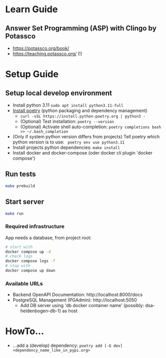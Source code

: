 # Learn Guide

## Answer Set Programming (ASP) with Clingo by Potassco

* https://potassco.org/book/
* https://teaching.potassco.org/ (!)

# Setup Guide

## Setup local develop environment

* Install python 3.11 `sudo apt install python3.11-full`
* [Install poetry](https://python-poetry.org/docs/#installing-with-the-official-installer) (python packaging and dependency
  management)
  * `curl -sSL https://install.python-poetry.org | python3 -`
  * (Optional) Test installation: `poetry --version`
  * (Optional) Activate shell auto-completion: `poetry completions bash >> ~/.bash_completion`
* (Only if system python version differs from projects) Tell poetry which python version is to use: ` poetry env use python3.11`
* Install projects python dependencies: `make install`
* Install docker and docker-compose (oder docker cli plugin 'docker compose')

## Run tests

```bash
make prebuild
```

## Start server

```bash
make run
```

### Required infrastructure

App needs a database, from project root:

```bash
# start with
docker compose up -d 
# check logs
docker compose logs -f
# stop with
docker compose up down 
```

### Available URLs

* Backend OpenAPI Documentation: http://localhost:8000/docs
* PostgreSQL Management (PGAdmin): http://localhost:5050
  * Add DB server using 'db docker container name' (possibly: dsa-heldenbogen-db-1) as host

# HowTo...

* ...add a (develop) dependency: `poetry add [-G dev] <dependency_name_like_in_pypi.org>`